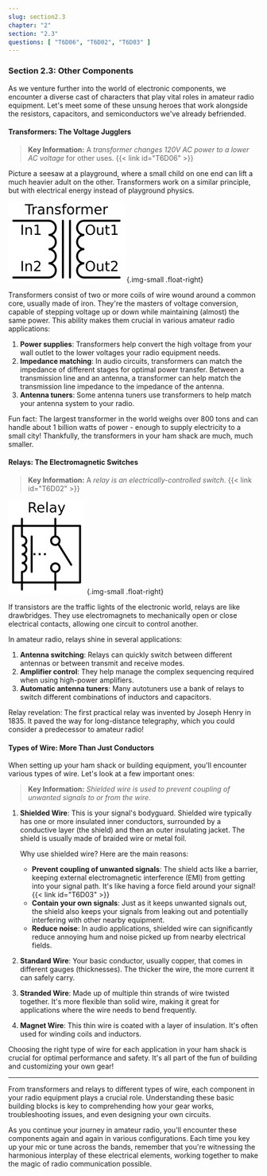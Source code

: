 ```yaml
---
slug: section2.3
chapter: "2"
section: "2.3"
questions: [ "T6D06", "T6D02", "T6D03" ]
---
```


### Section 2.3: Other Components

As we venture further into the world of electronic components, we encounter a diverse cast of characters that play vital roles in amateur radio equipment. Let's meet some of these unsung heroes that work alongside the resistors, capacitors, and semiconductors we've already befriended.

#### Transformers: The Voltage Jugglers

> **Key Information:** A *transformer changes 120V AC power to a lower AC voltage* for other uses. {{< link id="T6D06" >}}

Picture a seesaw at a playground, where a small child on one end can lift a much heavier adult on the other. Transformers work on a similar principle, but with electrical energy instead of playground physics.

![Transformer schematic diagram](../../../images/s2-3-transformer.svg)
{.img-small .float-right}

Transformers consist of two or more coils of wire wound around a common core, usually made of iron. They're the masters of voltage conversion, capable of stepping voltage up or down while maintaining (almost) the same power. This ability makes them crucial in various amateur radio applications:

1. **Power supplies**: Transformers help convert the high voltage from your wall outlet to the lower voltages your radio equipment needs.
2. **Impedance matching**: In audio circuits, transformers can match the impedance of different stages for optimal power transfer. Between a transmission line and an antenna, a transformer can help match the transmission line impedance to the impedance of the antenna.
3. **Antenna tuners**: Some antenna tuners use transformers to help match your antenna system to your radio.

Fun fact: The largest transformer in the world weighs over 800 tons and can handle about 1 billion watts of power - enough to supply electricity to a small city! Thankfully, the transformers in your ham shack are much, much smaller.

#### Relays: The Electromagnetic Switches

> **Key Information:** A *relay is an electrically-controlled switch*. {{< link id="T6D02" >}}

![Relay schematic diagram](../../../images/s2-3-relay.svg)
{.img-small .float-right}

If transistors are the traffic lights of the electronic world, relays are like drawbridges. They use electromagnets to mechanically open or close electrical contacts, allowing one circuit to control another.

In amateur radio, relays shine in several applications:

1. **Antenna switching**: Relays can quickly switch between different antennas or between transmit and receive modes.
2. **Amplifier control**: They help manage the complex sequencing required when using high-power amplifiers.
3. **Automatic antenna tuners**: Many autotuners use a bank of relays to switch different combinations of inductors and capacitors.

Relay revelation: The first practical relay was invented by Joseph Henry in 1835. It paved the way for long-distance telegraphy, which you could consider a predecessor to amateur radio!

#### Types of Wire: More Than Just Conductors

When setting up your ham shack or building equipment, you'll encounter various types of wire. Let's look at a few important ones:

> **Key Information:** *Shielded wire is used to prevent coupling of unwanted signals to or from the wire*.

1. **Shielded Wire**: This is your signal's bodyguard. Shielded wire typically has one or more insulated inner conductors, surrounded by a conductive layer (the shield) and then an outer insulating jacket. The shield is usually made of braided wire or metal foil.

   Why use shielded wire? Here are the main reasons:
   - **Prevent coupling of unwanted signals**: The shield acts like a barrier, keeping external electromagnetic interference (EMI) from getting into your signal path. It's like having a force field around your signal! {{< link id="T6D03" >}}
   - **Contain your own signals**: Just as it keeps unwanted signals out, the shield also keeps your signals from leaking out and potentially interfering with other nearby equipment.
   - **Reduce noise**: In audio applications, shielded wire can significantly reduce annoying hum and noise picked up from nearby electrical fields.

2. **Standard Wire**: Your basic conductor, usually copper, that comes in different gauges (thicknesses). The thicker the wire, the more current it can safely carry.

3. **Stranded Wire**: Made up of multiple thin strands of wire twisted together. It's more flexible than solid wire, making it great for applications where the wire needs to bend frequently.

4. **Magnet Wire**: This thin wire is coated with a layer of insulation. It's often used for winding coils and inductors.

Choosing the right type of wire for each application in your ham shack is crucial for optimal performance and safety. It's all part of the fun of building and customizing your own gear!

---

From transformers and relays to different types of wire, each component in your radio equipment plays a crucial role. Understanding these basic building blocks is key to comprehending how your gear works, troubleshooting issues, and even designing your own circuits.

As you continue your journey in amateur radio, you'll encounter these components again and again in various configurations. Each time you key up your mic or tune across the bands, remember that you're witnessing the harmonious interplay of these electrical elements, working together to make the magic of radio communication possible.
